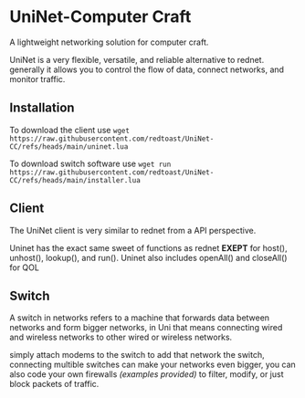 # UniNet-Computer Craft
A lightweight networking solution for computer craft.

UniNet is a very flexible, versatile, and reliable alternative to rednet. generally it allows you to control the flow of data, connect networks, and monitor traffic.

## Installation
To download the client use `wget https://raw.githubusercontent.com/redtoast/UniNet-CC/refs/heads/main/uninet.lua`

To download switch software use `wget run https://raw.githubusercontent.com/redtoast/UniNet-CC/refs/heads/main/installer.lua`

## Client
The UniNet client is very similar to rednet from a API perspective.

Uninet has the exact same sweet of functions as rednet **EXEPT** for host(), unhost(), lookup(), and run().
Uninet also includes openAll() and closeAll() for QOL

## Switch
A switch in networks refers to a machine that forwards data between networks and form bigger networks, in Uni that means connecting wired and wireless networks to other wired or wireless networks.

simply attach modems to the switch to add that network the switch, connecting multible switches can make your networks even bigger, you can also code your own firewalls *(examples provided)* to filter, modify, or just block packets of traffic.

